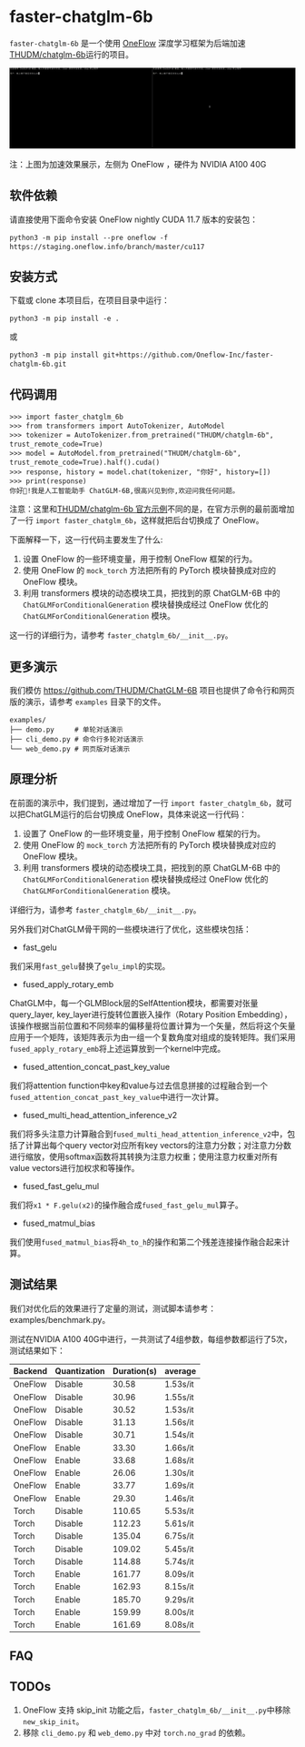 # faster-chatglm-6b

`faster-chatglm-6b` 是一个使用 [OneFlow](https://github.com/Oneflow-Inc/oneflow) 深度学习框架为后端加速[THUDM/chatglm-6b](https://huggingface.co/THUDM/chatglm-6b)运行的项目。

![demo](images/demo.gif)

注：上图为加速效果展示，左侧为 OneFlow ，硬件为 NVIDIA A100 40G

## 软件依赖

请直接使用下面命令安装 OneFlow nightly CUDA 11.7 版本的安装包：

```shell
python3 -m pip install --pre oneflow -f https://staging.oneflow.info/branch/master/cu117
```

## 安装方式

下载或 clone 本项目后，在项目目录中运行：

```shell
python3 -m pip install -e .
```

或

```shell
python3 -m pip install git+https://github.com/Oneflow-Inc/faster-chatglm-6b.git
```

## 代码调用

```ipython
>>> import faster_chatglm_6b
>>> from transformers import AutoTokenizer, AutoModel
>>> tokenizer = AutoTokenizer.from_pretrained("THUDM/chatglm-6b", trust_remote_code=True)
>>> model = AutoModel.from_pretrained("THUDM/chatglm-6b", trust_remote_code=True).half().cuda()
>>> response, history = model.chat(tokenizer, "你好", history=[])
>>> print(response)
你好👋!我是人工智能助手 ChatGLM-6B,很高兴见到你,欢迎问我任何问题。
```

注意：这里和[THUDM/chatglm-6b 官方示例](https://huggingface.co/THUDM/chatglm-6b#%E4%BB%A3%E7%A0%81%E8%B0%83%E7%94%A8)不同的是，在官方示例的最前面增加了一行 `import faster_chatglm_6b`，这样就把后台切换成了 OneFlow。

下面解释一下，这一行代码主要发生了什么:

1. 设置 OneFlow 的一些环境变量，用于控制 OneFlow 框架的行为。
2. 使用 OneFlow 的 `mock_torch` 方法把所有的 PyTorch 模块替换成对应的 OneFlow 模块。
3. 利用 transformers 模块的动态模块工具，把找到的原 ChatGLM-6B 中的 `ChatGLMForConditionalGeneration` 模块替换成经过 OneFlow 优化的 `ChatGLMForConditionalGeneration` 模块。

这一行的详细行为，请参考 `faster_chatglm_6b/__init__.py`。

## 更多演示

我们模仿 https://github.com/THUDM/ChatGLM-6B 项目也提供了命令行和网页版的演示，请参考 `examples` 目录下的文件。

```shell
examples/
├── demo.py     # 单轮对话演示
├── cli_demo.py # 命令行多轮对话演示
└── web_demo.py # 网页版对话演示
```

## 原理分析

在前面的演示中，我们提到，通过增加了一行 `import faster_chatglm_6b`，就可以把ChatGLM运行的后台切换成 OneFlow，具体来说这一行代码：

1. 设置了 OneFlow 的一些环境变量，用于控制 OneFlow 框架的行为。
2. 使用 OneFlow 的 `mock_torch` 方法把所有的 PyTorch 模块替换成对应的 OneFlow 模块。
3. 利用 transformers 模块的动态模块工具，把找到的原 ChatGLM-6B 中的 `ChatGLMForConditionalGeneration` 模块替换成经过 OneFlow 优化的 `ChatGLMForConditionalGeneration` 模块。

详细行为，请参考 `faster_chatglm_6b/__init__.py`。

另外我们对ChatGLM骨干网的一些模块进行了优化，这些模块包括：

- fast_gelu

我们采用`fast_gelu`替换了`gelu_impl`的实现。

- fused_apply_rotary_emb

ChatGLM中，每一个GLMBlock层的SelfAttention模块，都需要对张量query_layer, key_layer进行旋转位置嵌入操作（Rotary Position Embedding），该操作根据当前位置和不同频率的偏移量将位置计算为一个矢量，然后将这个矢量应用于一个矩阵，该矩阵表示为由一组一个复数角度对组成的旋转矩阵。我们采用`fused_apply_rotary_emb`将上述运算放到一个kernel中完成。

- fused_attention_concat_past_key_value

我们将attention function中key和value与过去信息拼接的过程融合到一个`fused_attention_concat_past_key_value`中进行一次计算。

- fused_multi_head_attention_inference_v2

我们将多头注意力计算融合到`fused_multi_head_attention_inference_v2`中，包括了计算出每个query vector对应所有key vectors的注意力分数；对注意力分数进行缩放，使用softmax函数将其转换为注意力权重；使用注意力权重对所有value vectors进行加权求和等操作。

- fused_fast_gelu_mul

我们将`x1 * F.gelu(x2)`的操作融合成`fused_fast_gelu_mul`算子。

- fused_matmul_bias

我们使用`fused_matmul_bias`将`4h_to_h`的操作和第二个残差连接操作融合起来计算。

## 测试结果

我们对优化后的效果进行了定量的测试，测试脚本请参考：examples/benchmark.py。

测试在NVIDIA A100 40G中进行，一共测试了4组参数，每组参数都运行了5次，测试结果如下：

| Backend | Quantization | Duration(s) | average  |
| ------- | ------------ | ----------- | -------- |
| OneFlow | Disable      | 30.58       | 1.53s/it |
| OneFlow | Disable      | 30.96       | 1.55s/it |
| OneFlow | Disable      | 30.52       | 1.53s/it |
| OneFlow | Disable      | 31.13       | 1.56s/it |
| OneFlow | Disable      | 30.71       | 1.54s/it |
| OneFlow | Enable       | 33.30       | 1.66s/it |
| OneFlow | Enable       | 33.68       | 1.68s/it |
| OneFlow | Enable       | 26.06       | 1.30s/it |
| OneFlow | Enable       | 33.77       | 1.69s/it |
| OneFlow | Enable       | 29.30       | 1.46s/it |
| Torch   | Disable      | 110.65      | 5.53s/it |
| Torch   | Disable      | 112.23      | 5.61s/it |
| Torch   | Disable      | 135.04      | 6.75s/it |
| Torch   | Disable      | 109.02      | 5.45s/it |
| Torch   | Disable      | 114.88      | 5.74s/it |
| Torch   | Enable       | 161.77      | 8.09s/it |
| Torch   | Enable       | 162.93      | 8.15s/it |
| Torch   | Enable       | 185.70      | 9.29s/it |
| Torch   | Enable       | 159.99      | 8.00s/it |
| Torch   | Enable       | 161.69      | 8.08s/it |

## FAQ



## TODOs

1. OneFlow 支持 skip_init 功能之后，`faster_chatglm_6b/__init__.py`中移除`new_skip_init`。
2. 移除 `cli_demo.py` 和 `web_demo.py` 中对 `torch.no_grad` 的依赖。

